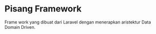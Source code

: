 # Pisang Framework
Frame work yang dibuat dari Laravel dengan menerapkan aristektur Data Domain Driven.
